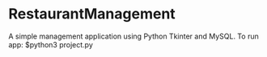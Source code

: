# RestaurantManagement
A simple management application using Python Tkinter and MySQL.
To run app: $python3 project.py
